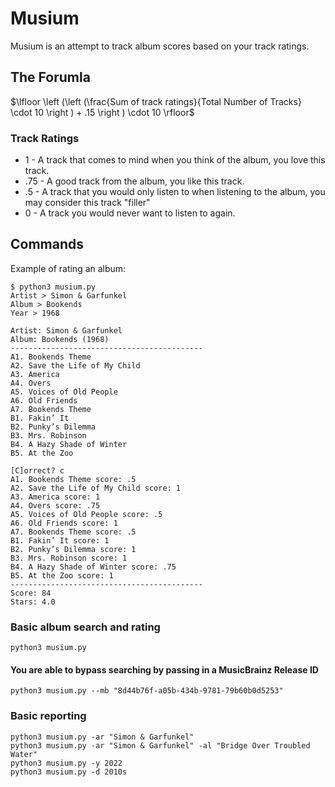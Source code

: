 # Musium

Musium is an attempt to track album scores based on your track ratings.

## The Forumla

$\lfloor \left (\left (\frac{Sum of track ratings}{Total Number of Tracks} \cdot 10  \right ) + .15  \right ) \cdot 10 \rfloor$

### Track Ratings
* 1   - A track that comes to mind when you think of the album, you love this track.
* .75 - A good track from the album, you like this track.
* .5  - A track that you would only listen to when listening to the album, you may consider this track "filler"
* 0 - A track you would never want to listen to again.

## Commands
Example of rating an album:
```console
$ python3 musium.py
Artist > Simon & Garfunkel
Album > Bookends
Year > 1968

Artist: Simon & Garfunkel
Album: Bookends (1968)
-------------------------------------------
A1. Bookends Theme
A2. Save the Life of My Child
A3. America
A4. Overs
A5. Voices of Old People
A6. Old Friends
A7. Bookends Theme
B1. Fakin’ It
B2. Punky’s Dilemma
B3. Mrs. Robinson
B4. A Hazy Shade of Winter
B5. At the Zoo

[C]orrect? c
A1. Bookends Theme score: .5
A2. Save the Life of My Child score: 1
A3. America score: 1
A4. Overs score: .75
A5. Voices of Old People score: .5
A6. Old Friends score: 1
A7. Bookends Theme score: .5
B1. Fakin’ It score: 1
B2. Punky’s Dilemma score: 1
B3. Mrs. Robinson score: 1
B4. A Hazy Shade of Winter score: .75
B5. At the Zoo score: 1
-------------------------------------------
Score: 84
Stars: 4.0
```

### Basic album search and rating
```console
python3 musium.py
```

#### You are able to bypass searching by passing in a MusicBrainz Release ID
```console
python3 musium.py --mb "8d44b76f-a05b-434b-9781-79b60b0d5253"
```

### Basic reporting
```console
python3 musium.py -ar "Simon & Garfunkel"
python3 musium.py -ar "Simon & Garfunkel" -al "Bridge Over Troubled Water"
python3 musium.py -y 2022
python3 musium.py -d 2010s
```